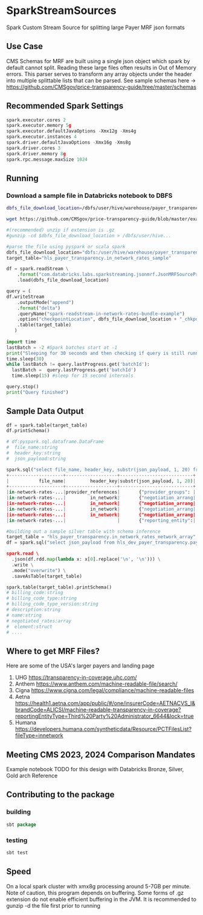 # SparkStreamSources
Spark Custom Stream Source for splitting large Payer MRF json formats


## Use Case 

CMS Schemas for MRF are built using a single json object which spark by default cannot split. Reading these large files often results in Out of Memory errors. This parser serves to transform any array objects under the header into multiple splittable lists that can be parsed. See sample schemas here ->  https://github.com/CMSgov/price-transparency-guide/tree/master/schemas




## Recommended Spark Settings

``` python
spark.executor.cores 2
spark.executor.memory 5g
spark.executor.defaultJavaOptions -Xmx12g -Xms4g
spark.executor.instances 4
spark.driver.defaultJavaOptions -Xmx16g -Xms8g
spark.driver.cores 3
spark.driver.memory 8g
spark.rpc.message.maxSize 1024
```

## Running


### Download a sample file in Databricks notebook to DBFS
``` bash
dbfs_file_download_location=/dbfs/user/hive/warehouse/payer_transparency.db/raw_files/in-network-rates-bundle-single-plan-sample.json

wget https://github.com/CMSgov/price-transparency-guide/blob/master/examples/in-network-rates/in-network-rates-bundle-single-plan-sample.json -O $dbfs_file_download_location

#(recommended) unzip if extension is .gz
#gunzip -cd $dbfs_file_download_location > /dbfs/user/hive...
```

```python
#parse the file using pyspark or scala spark
dbfs_file_download_location="dbfs:/user/hive/warehouse/payer_transparency.db/raw_files/in-network-rates-bundle-single-plan-sample.json"
target_table="hls_payer_transparency.in_network_rates_sample"

df = spark.readStream \
    .format("com.databricks.labs.sparkstreaming.jsonmrf.JsonMRFSourceProvider") \
    .load(dbfs_file_download_location)

query = (
df.writeStream 
    .outputMode("append") 
    .format("delta")
    .queryName("spark-readstream-in-network-rates-bundle-example")
    .option("checkpointLocation", dbfs_file_download_location + "_chkpoint_dir")
    .table(target_table)
   )
   
import time
lastBatch = -2 #Spark batches start at -1
print("Sleeping for 30 seconds and then checking if query is still running...")
time.sleep(30)
while lastBatch != query.lastProgress.get('batchId'):
  lastBatch =  query.lastProgress.get('batchId')
  time.sleep(15) #sleep for 15 second intervals

query.stop()    
print("Query finished")
``` 

## Sample Data Output

``` python
df = spark.table(target_table)
df.printSchema()

# df:pyspark.sql.dataframe.DataFrame
#  file_name:string
#  header_key:string
#  json_payload:string

spark.sql("select file_name, header_key, substr(json_payload, 1, 20) from " + target_table).show()
+--------------------+-------------------+---------------------------+
|           file_name|         header_key|substr(json_payload, 1, 20)|
+--------------------+-------------------+---------------------------+
|in-network-rates-...|provider_references|       {"provider_groups": |
|in-network-rates-...|         in_network|       {"negotiation_arrang|
|in-network-rates-...|         in_network|       {"negotiation_arrang|
|in-network-rates-...|         in_network|       {"negotiation_arrang|
|in-network-rates-...|         in_network|       {"negotiation_arrang|
|in-network-rates-...|                   |       {"reporting_entity":|

#building out a sample silver table with schema inference
target_table = "hls_payer_transparency.in_network_rates_network_array"
df = spark.sql("select json_payload from hls_dev_payer_transparency.payer_transparency_ingest_round2 where header_key='in_network').rdd.repartition(20)

spark.read \
  .json(df.rdd.map(lambda x: x[0].replace('\n', '\n'))) \
  .write \
  .mode("overwrite") \
  .saveAsTable(target_table)

spark.table(target_table).printSchema()
# billing_code:string
# billing_code_type:string
# billing_code_type_version:string
# description:string
# name:string
# negotiated_rates:array
#  element:struct
# ....

```

## Where to get MRF Files? 

Here are some of the USA's larger payers and landing page
1. UHG https://transparency-in-coverage.uhc.com/
2. Anthem https://www.anthem.com/machine-readable-file/search/
3. Cigna https://www.cigna.com/legal/compliance/machine-readable-files
4. Aetna https://health1.aetna.com/app/public/#/one/insurerCode=AETNACVS_I&brandCode=ALICSI/machine-readable-transparency-in-coverage?reportingEntityType=Third%20Party%20Administrator_6644&lock=true
5. Humana https://developers.humana.com/syntheticdata/Resource/PCTFilesList?fileType=innetwork

## Meeting CMS 2023, 2024 Comparison Mandates
Example notebook TODO for this design with Databricks Bronze, Silver, Gold arch Reference

## Contributing to the package

### building
```scala
sbt package
```
### testing
```scala
sbt test
```

## Speed 

On a local spark cluster with xmx8g processing around 5-7GB per minute. Note of caution, this program depends on buffering. Some forms of .gz extension do not enable efficient buffering in the JVM. It is recommended to gunzip -d the file first prior to running

